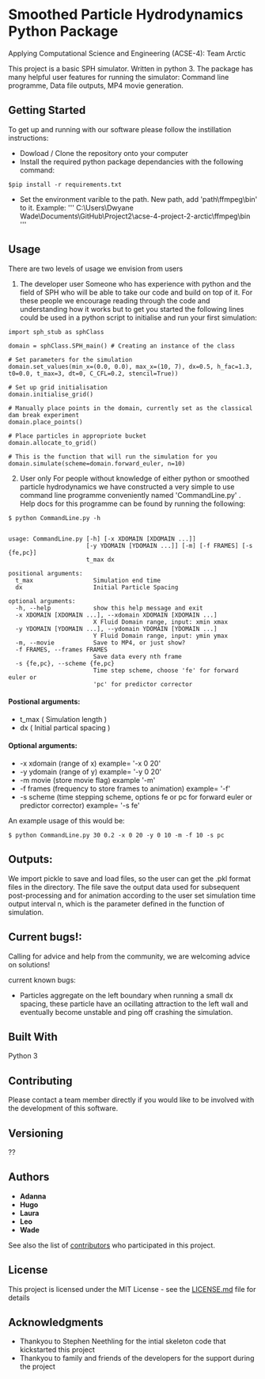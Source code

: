 # Smoothed Particle Hydrodynamics Python Package
Applying Computational Science and Engineering (ACSE-4): Team Arctic

This project is a basic SPH simulator. Written in python 3. The package has many helpful user features for running the simulator: Command line programme, Data file outputs, MP4 movie generation.

## Getting Started

To get up and running with our software please follow the instillation instructions:

- Dowload / Clone the repository onto your computer
- Install the required python package dependancies with the following command:
```
$pip install -r requirements.txt
```
- Set the environment varible to the path. New path, add 'path\ffmpeg\bin' to it. Example:
'''
C:\Users\Dwyane Wade\Documents\GitHub\Project2\acse-4-project-2-arctic\ffmpeg\bin
'''
## Usage

There are two levels of usage we envision from users

1. The developer user
Someone who has experience with python and the field of SPH who will be able to take our code and build on top of it. For these people we encourage reading through the code and understanding how it works but to get you started the following lines could be used in a python script to initialise and run your first simulation:
```
import sph_stub as sphClass

domain = sphClass.SPH_main() # Creating an instance of the class

# Set parameters for the simulation
domain.set_values(min_x=(0.0, 0.0), max_x=(10, 7), dx=0.5, h_fac=1.3, t0=0.0, t_max=3, dt=0, C_CFL=0.2, stencil=True)) 

# Set up grid initialisation
domain.initialise_grid()

# Manually place points in the domain, currently set as the classical dam break experiment
domain.place_points()

# Place particles in appropriote bucket
domain.allocate_to_grid()

# This is the function that will run the simulation for you
domain.simulate(scheme=domain.forward_euler, n=10)
```
2. User only
For people without knowledge of either python or smoothed particle hydrodynamics we have constructed a very simple to use command line programme conveniently named 'CommandLine.py' . Help docs for this programme can be found by running the following:

```
$ python CommandLine.py -h


usage: CommandLine.py [-h] [-x XDOMAIN [XDOMAIN ...]]
                      [-y YDOMAIN [YDOMAIN ...]] [-m] [-f FRAMES] [-s {fe,pc}]
                      t_max dx

positional arguments:
  t_max                 Simulation end time
  dx                    Initial Particle Spacing

optional arguments:
  -h, --help            show this help message and exit
  -x XDOMAIN [XDOMAIN ...], --xdomain XDOMAIN [XDOMAIN ...]
                        X Fluid Domain range, input: xmin xmax
  -y YDOMAIN [YDOMAIN ...], --ydomain YDOMAIN [YDOMAIN ...]
                        Y Fluid Domain range, input: ymin ymax
  -m, --movie           Save to MP4, or just show?
  -f FRAMES, --frames FRAMES
                        Save data every nth frame
  -s {fe,pc}, --scheme {fe,pc}
                        Time step scheme, choose 'fe' for forward euler or
                        'pc' for predictor corrector
```
#### Postional arguments: 
  - t_max ( Simulation length )
  - dx ( Initial partical spacing )
#### Optional arguments: 
  - -x xdomain (range of x) example= '-x 0 20'
  - -y ydomain (range of y) example= '-y 0 20'
  - -m movie (store movie flag) example '-m'
  - -f frames (frequency to store frames to animation) example= '-f'
  - -s scheme (time stepping scheme, options fe or pc for forward euler or predictor corrector) example= '-s fe'
  
An example usage of this would be:
```
$ python CommandLine.py 30 0.2 -x 0 20 -y 0 10 -m -f 10 -s pc
```

## Outputs:

We import pickle to save and load files, so the user can get the .pkl format files in the directory. The file save the output data used for subsequent post-processing and for animation according to the user set simulation time output interval n, which is the parameter defined in the function of simulation.

## Current bugs!:
Calling for advice and help from the community, we are welcoming advice on solutions!

current known bugs:
  - Particles aggregate on the left boundary when running a small dx spacing, these particle have an ocillating attraction to the left wall and eventually become unstable and ping off crashing the simulation.

## Built With

Python 3

## Contributing

Please contact a team member directly if you would like to be involved with the development of this software.

## Versioning

?? 

## Authors

* **Adanna**
* **Hugo**
* **Laura**
* **Leo**
* **Wade**


See also the list of [contributors](https://github.com/msc-acse/acse-4-project-2-arctic/contributors) who participated in this project.

## License

This project is licensed under the MIT License - see the [LICENSE.md](LICENSE.md) file for details

## Acknowledgments

* Thankyou to Stephen Neethling for the intial skeleton code that kickstarted this project
* Thankyou to family and friends of the developers for the support during the project
